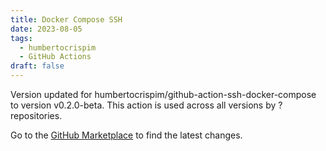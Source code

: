 ```yaml
---
title: Docker Compose SSH
date: 2023-08-05
tags:
  - humbertocrispim
  - GitHub Actions
draft: false
---
```



Version updated for humbertocrispim/github-action-ssh-docker-compose to version v0.2.0-beta.
This action is used across all versions by ? repositories.

Go to the [GitHub Marketplace](https://github.com/marketplace/actions/docker-compose-ssh) to find the latest changes.
